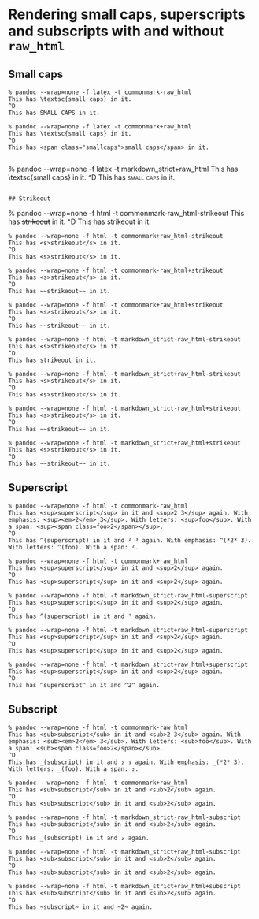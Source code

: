 # Rendering small caps, superscripts and subscripts with and without `raw_html`

## Small caps

```
% pandoc --wrap=none -f latex -t commonmark-raw_html
This has \textsc{small caps} in it.
^D
This has SMALL CAPS in it.
```

```
% pandoc --wrap=none -f latex -t commonmark+raw_html
This has \textsc{small caps} in it.
^D
This has <span class="smallcaps">small caps</span> in it.
```
```

```
% pandoc --wrap=none -f latex -t markdown_strict+raw_html
This has \textsc{small caps} in it.
^D
This has <span class="smallcaps">small caps</span> in it.
```

## Strikeout

```
% pandoc --wrap=none -f html -t commonmark-raw_html-strikeout
This has <s>strikeout</s> in it.
^D
This has strikeout in it.

```
% pandoc --wrap=none -f html -t commonmark+raw_html-strikeout
This has <s>strikeout</s> in it.
^D
This has <s>strikeout</s> in it.
```

```
% pandoc --wrap=none -f html -t commonmark-raw_html+strikeout
This has <s>strikeout</s> in it.
^D
This has ~~strikeout~~ in it.
```

```
% pandoc --wrap=none -f html -t commonmark+raw_html+strikeout
This has <s>strikeout</s> in it.
^D
This has ~~strikeout~~ in it.
```

```
% pandoc --wrap=none -f html -t markdown_strict-raw_html-strikeout
This has <s>strikeout</s> in it.
^D
This has strikeout in it.
```

```
% pandoc --wrap=none -f html -t markdown_strict+raw_html-strikeout
This has <s>strikeout</s> in it.
^D
This has <s>strikeout</s> in it.
```

```
% pandoc --wrap=none -f html -t markdown_strict-raw_html+strikeout
This has <s>strikeout</s> in it.
^D
This has ~~strikeout~~ in it.
```

```
% pandoc --wrap=none -f html -t markdown_strict+raw_html+strikeout
This has <s>strikeout</s> in it.
^D
This has ~~strikeout~~ in it.
```

## Superscript

```
% pandoc --wrap=none -f html -t commonmark-raw_html
This has <sup>superscript</sup> in it and <sup>2 3</sup> again. With emphasis: <sup><em>2</em> 3</sup>. With letters: <sup>foo</sup>. With a span: <sup><span class=foo>2</span></sup>.
^D
This has ^(superscript) in it and ² ³ again. With emphasis: ^(*2* 3). With letters: ^(foo). With a span: ².
```

```
% pandoc --wrap=none -f html -t commonmark+raw_html
This has <sup>superscript</sup> in it and <sup>2</sup> again.
^D
This has <sup>superscript</sup> in it and <sup>2</sup> again.
```

```
% pandoc --wrap=none -f html -t markdown_strict-raw_html-superscript
This has <sup>superscript</sup> in it and <sup>2</sup> again.
^D
This has ^(superscript) in it and ² again.
```

```
% pandoc --wrap=none -f html -t markdown_strict+raw_html-superscript
This has <sup>superscript</sup> in it and <sup>2</sup> again.
^D
This has <sup>superscript</sup> in it and <sup>2</sup> again.
```

```
% pandoc --wrap=none -f html -t markdown_strict+raw_html+superscript
This has <sup>superscript</sup> in it and <sup>2</sup> again.
^D
This has ^superscript^ in it and ^2^ again.
```

## Subscript

```
% pandoc --wrap=none -f html -t commonmark-raw_html
This has <sub>subscript</sub> in it and <sub>2 3</sub> again. With emphasis: <sub><em>2</em> 3</sub>. With letters: <sub>foo</sub>. With a span: <sub><span class=foo>2</span></sub>.
^D
This has _(subscript) in it and ₂ ₃ again. With emphasis: _(*2* 3). With letters: _(foo). With a span: ₂.
```

```
% pandoc --wrap=none -f html -t commonmark+raw_html
This has <sub>subscript</sub> in it and <sub>2</sub> again.
^D
This has <sub>subscript</sub> in it and <sub>2</sub> again.
```

```
% pandoc --wrap=none -f html -t markdown_strict-raw_html-subscript
This has <sub>subscript</sub> in it and <sub>2</sub> again.
^D
This has _(subscript) in it and ₂ again.
```

```
% pandoc --wrap=none -f html -t markdown_strict+raw_html-subscript
This has <sub>subscript</sub> in it and <sub>2</sub> again.
^D
This has <sub>subscript</sub> in it and <sub>2</sub> again.
```

```
% pandoc --wrap=none -f html -t markdown_strict+raw_html+subscript
This has <sub>subscript</sub> in it and <sub>2</sub> again.
^D
This has ~subscript~ in it and ~2~ again.
```
